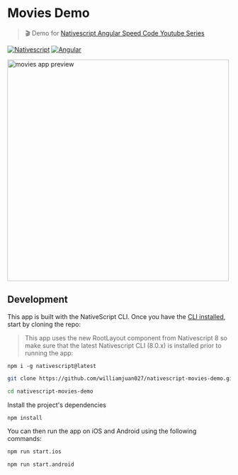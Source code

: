 # Movies Demo

> 🎬 Demo for [Nativescript Angular Speed Code Youtube Series](https://www.youtube.com/playlist?list=PL44i_PSsr5XyxSt5hzJazPw8HMaVcesVu)

[![Nativescript](https://img.shields.io/badge/Nativescript-8-blue.svg?style=for-the-badge)]()
[![Angular](https://img.shields.io/badge/Angular-11-red.svg?style=for-the-badge)]()

<img alt="movies app preview" src="https://github.com/williamjuan027/nativescript-movies-demo/blob/master/screenshots/github-trailer.gif" width="500">

## Development

This app is built with the NativeScript CLI. Once you have the [CLI installed](https://docs.nativescript.org/start/quick-setup), start by cloning the repo:

> This app uses the new RootLayout component from Nativescript 8 so make sure that the latest Nativescript CLI (8.0.x) is installed prior to running the app:

```
npm i -g nativescript@latest
```

```bash
git clone https://github.com/williamjuan027/nativescript-movies-demo.git

cd nativescript-movies-demo
```

Install the project's dependencies

```bash
npm install
```

You can then run the app on iOS and Android using the following commands:

```bash
npm run start.ios

npm run start.android
```
